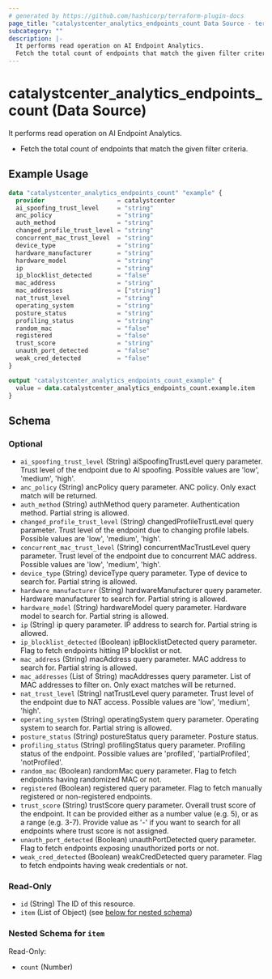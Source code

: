 ```yaml
---
# generated by https://github.com/hashicorp/terraform-plugin-docs
page_title: "catalystcenter_analytics_endpoints_count Data Source - terraform-provider-catalystcenter"
subcategory: ""
description: |-
  It performs read operation on AI Endpoint Analytics.
  Fetch the total count of endpoints that match the given filter criteria.
---
```


# catalystcenter_analytics_endpoints_count (Data Source)

It performs read operation on AI Endpoint Analytics.

- Fetch the total count of endpoints that match the given filter criteria.

## Example Usage

```terraform
data "catalystcenter_analytics_endpoints_count" "example" {
  provider                    = catalystcenter
  ai_spoofing_trust_level     = "string"
  anc_policy                  = "string"
  auth_method                 = "string"
  changed_profile_trust_level = "string"
  concurrent_mac_trust_level  = "string"
  device_type                 = "string"
  hardware_manufacturer       = "string"
  hardware_model              = "string"
  ip                          = "string"
  ip_blocklist_detected       = "false"
  mac_address                 = "string"
  mac_addresses               = ["string"]
  nat_trust_level             = "string"
  operating_system            = "string"
  posture_status              = "string"
  profiling_status            = "string"
  random_mac                  = "false"
  registered                  = "false"
  trust_score                 = "string"
  unauth_port_detected        = "false"
  weak_cred_detected          = "false"
}

output "catalystcenter_analytics_endpoints_count_example" {
  value = data.catalystcenter_analytics_endpoints_count.example.item
}
```

<!-- schema generated by tfplugindocs -->
## Schema

### Optional

- `ai_spoofing_trust_level` (String) aiSpoofingTrustLevel query parameter. Trust level of the endpoint due to AI spoofing. Possible values are 'low', 'medium', 'high'.
- `anc_policy` (String) ancPolicy query parameter. ANC policy. Only exact match will be returned.
- `auth_method` (String) authMethod query parameter. Authentication method. Partial string is allowed.
- `changed_profile_trust_level` (String) changedProfileTrustLevel query parameter. Trust level of the endpoint due to changing profile labels. Possible values are 'low', 'medium', 'high'.
- `concurrent_mac_trust_level` (String) concurrentMacTrustLevel query parameter. Trust level of the endpoint due to concurrent MAC address. Possible values are 'low', 'medium', 'high'.
- `device_type` (String) deviceType query parameter. Type of device to search for. Partial string is allowed.
- `hardware_manufacturer` (String) hardwareManufacturer query parameter. Hardware manufacturer to search for. Partial string is allowed.
- `hardware_model` (String) hardwareModel query parameter. Hardware model to search for. Partial string is allowed.
- `ip` (String) ip query parameter. IP address to search for. Partial string is allowed.
- `ip_blocklist_detected` (Boolean) ipBlocklistDetected query parameter. Flag to fetch endpoints hitting IP blocklist or not.
- `mac_address` (String) macAddress query parameter. MAC address to search for. Partial string is allowed.
- `mac_addresses` (List of String) macAddresses query parameter. List of MAC addresses to filter on. Only exact matches will be returned.
- `nat_trust_level` (String) natTrustLevel query parameter. Trust level of the endpoint due to NAT access. Possible values are 'low', 'medium', 'high'.
- `operating_system` (String) operatingSystem query parameter. Operating system to search for. Partial string is allowed.
- `posture_status` (String) postureStatus query parameter. Posture status.
- `profiling_status` (String) profilingStatus query parameter. Profiling status of the endpoint. Possible values are 'profiled', 'partialProfiled', 'notProfiled'.
- `random_mac` (Boolean) randomMac query parameter. Flag to fetch endpoints having randomized MAC or not.
- `registered` (Boolean) registered query parameter. Flag to fetch manually registered or non-registered endpoints.
- `trust_score` (String) trustScore query parameter. Overall trust score of the endpoint. It can be provided either as a number value (e.g. 5), or as a range (e.g. 3-7). Provide value as '-' if you want to search for all endpoints where trust score is not assigned.
- `unauth_port_detected` (Boolean) unauthPortDetected query parameter. Flag to fetch endpoints exposing unauthorized ports or not.
- `weak_cred_detected` (Boolean) weakCredDetected query parameter. Flag to fetch endpoints having weak credentials or not.

### Read-Only

- `id` (String) The ID of this resource.
- `item` (List of Object) (see [below for nested schema](#nestedatt--item))

<a id="nestedatt--item"></a>
### Nested Schema for `item`

Read-Only:

- `count` (Number)
